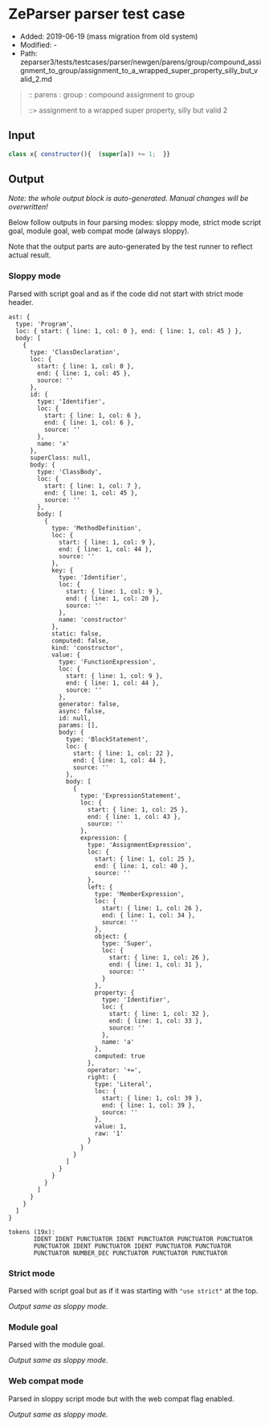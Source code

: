 # ZeParser parser test case

- Added: 2019-06-19 (mass migration from old system)
- Modified: -
- Path: zeparser3/tests/testcases/parser/newgen/parens/group/compound_assignment_to_group/assignment_to_a_wrapped_super_property_silly_but_valid_2.md

> :: parens : group : compound assignment to group
>
> ::> assignment to a wrapped super property, silly but valid 2

## Input

`````js
class x{ constructor(){  (super[a]) += 1;  }}
`````

## Output

_Note: the whole output block is auto-generated. Manual changes will be overwritten!_

Below follow outputs in four parsing modes: sloppy mode, strict mode script goal, module goal, web compat mode (always sloppy).

Note that the output parts are auto-generated by the test runner to reflect actual result.

### Sloppy mode

Parsed with script goal and as if the code did not start with strict mode header.

`````
ast: {
  type: 'Program',
  loc: { start: { line: 1, col: 0 }, end: { line: 1, col: 45 } },
  body: [
    {
      type: 'ClassDeclaration',
      loc: {
        start: { line: 1, col: 0 },
        end: { line: 1, col: 45 },
        source: ''
      },
      id: {
        type: 'Identifier',
        loc: {
          start: { line: 1, col: 6 },
          end: { line: 1, col: 6 },
          source: ''
        },
        name: 'x'
      },
      superClass: null,
      body: {
        type: 'ClassBody',
        loc: {
          start: { line: 1, col: 7 },
          end: { line: 1, col: 45 },
          source: ''
        },
        body: [
          {
            type: 'MethodDefinition',
            loc: {
              start: { line: 1, col: 9 },
              end: { line: 1, col: 44 },
              source: ''
            },
            key: {
              type: 'Identifier',
              loc: {
                start: { line: 1, col: 9 },
                end: { line: 1, col: 20 },
                source: ''
              },
              name: 'constructor'
            },
            static: false,
            computed: false,
            kind: 'constructor',
            value: {
              type: 'FunctionExpression',
              loc: {
                start: { line: 1, col: 9 },
                end: { line: 1, col: 44 },
                source: ''
              },
              generator: false,
              async: false,
              id: null,
              params: [],
              body: {
                type: 'BlockStatement',
                loc: {
                  start: { line: 1, col: 22 },
                  end: { line: 1, col: 44 },
                  source: ''
                },
                body: [
                  {
                    type: 'ExpressionStatement',
                    loc: {
                      start: { line: 1, col: 25 },
                      end: { line: 1, col: 43 },
                      source: ''
                    },
                    expression: {
                      type: 'AssignmentExpression',
                      loc: {
                        start: { line: 1, col: 25 },
                        end: { line: 1, col: 40 },
                        source: ''
                      },
                      left: {
                        type: 'MemberExpression',
                        loc: {
                          start: { line: 1, col: 26 },
                          end: { line: 1, col: 34 },
                          source: ''
                        },
                        object: {
                          type: 'Super',
                          loc: {
                            start: { line: 1, col: 26 },
                            end: { line: 1, col: 31 },
                            source: ''
                          }
                        },
                        property: {
                          type: 'Identifier',
                          loc: {
                            start: { line: 1, col: 32 },
                            end: { line: 1, col: 33 },
                            source: ''
                          },
                          name: 'a'
                        },
                        computed: true
                      },
                      operator: '+=',
                      right: {
                        type: 'Literal',
                        loc: {
                          start: { line: 1, col: 39 },
                          end: { line: 1, col: 39 },
                          source: ''
                        },
                        value: 1,
                        raw: '1'
                      }
                    }
                  }
                ]
              }
            }
          }
        ]
      }
    }
  ]
}

tokens (19x):
       IDENT IDENT PUNCTUATOR IDENT PUNCTUATOR PUNCTUATOR PUNCTUATOR
       PUNCTUATOR IDENT PUNCTUATOR IDENT PUNCTUATOR PUNCTUATOR
       PUNCTUATOR NUMBER_DEC PUNCTUATOR PUNCTUATOR PUNCTUATOR
`````

### Strict mode

Parsed with script goal but as if it was starting with `"use strict"` at the top.

_Output same as sloppy mode._

### Module goal

Parsed with the module goal.

_Output same as sloppy mode._

### Web compat mode

Parsed in sloppy script mode but with the web compat flag enabled.

_Output same as sloppy mode._
